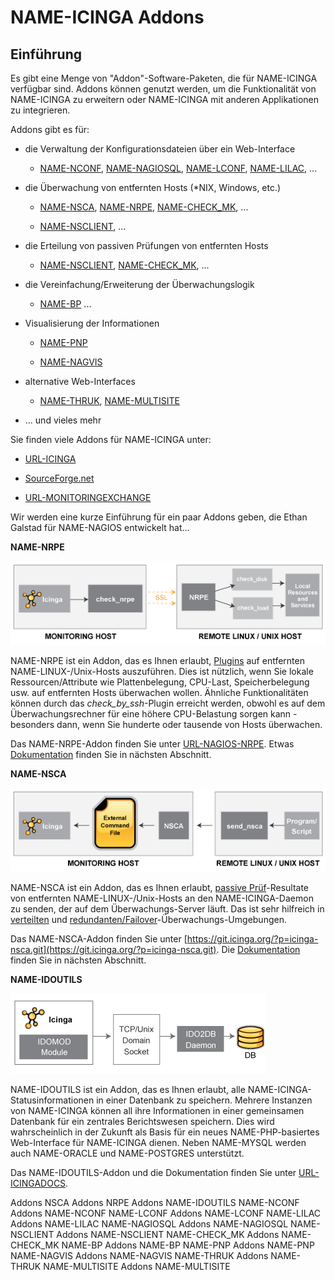 NAME-ICINGA Addons
==================

Einführung
----------

Es gibt eine Menge von "Addon"-Software-Paketen, die für NAME-ICINGA
verfügbar sind. Addons können genutzt werden, um die Funktionalität von
NAME-ICINGA zu erweitern oder NAME-ICINGA mit anderen Applikationen zu
integrieren.

Addons gibt es für:

-   die Verwaltung der Konfigurationsdateien über ein Web-Interface

    -   [NAME-NCONF](http://www.nconf.org),
        [NAME-NAGIOSQL](http://www.nagiosql.org),
        [NAME-LCONF](http://www.netways.de/nc/de/produkte/icinga/addons/lconf),
        [NAME-LILAC](http://sourceforge.net/projects/lilac--reloaded/),
        ...

-   die Überwachung von entfernten Hosts (\*NIX, Windows, etc.)

    -   [NAME-NSCA](#nsca), [NAME-NRPE](#nrpe),
        [NAME-CHECK\_MK](http://mathias-kettner.de/check_mk.html), ...

    -   [NAME-NSCLIENT](http://www.nsclient.org), ...

-   die Erteilung von passiven Prüfungen von entfernten Hosts

    -   [NAME-NSCLIENT](http://www.nsclient.org),
        [NAME-CHECK\_MK](http://mathias-kettner.de/check_mk.html), ...

-   die Vereinfachung/Erweiterung der Überwachungslogik

    -   [NAME-BP](http://bp-addon.monitoringexchange.org) ...

-   Visualisierung der Informationen

    -   [NAME-PNP](http://docs.pnp4nagios.org/de/pnp-0.6/start)

    -   [NAME-NAGVIS](http://www.nagvis.org)

-   alternative Web-Interfaces

    -   [NAME-THRUK](http://www.thruk.org),
        [NAME-MULTISITE](http://mathias-kettner.de/checkmk_multisite.html)

-   ... und vieles mehr

Sie finden viele Addons für NAME-ICINGA unter:

-   [URL-ICINGA](http://www.icinga.org//)

-   [SourceForge.net](http://www.sourceforge.net/)

-   [URL-MONITORINGEXCHANGE](http://www.monitoringexchange.org/)

Wir werden eine kurze Einführung für ein paar Addons geben, die Ethan
Galstad für NAME-NAGIOS entwickelt hat...

**NAME-NRPE**

![](../images/nrpe.png)

NAME-NRPE ist ein Addon, das es Ihnen erlaubt, [Plugins](#plugins) auf
entfernten NAME-LINUX-/Unix-Hosts auszuführen. Dies ist nützlich, wenn
Sie lokale Ressourcen/Attribute wie Plattenbelegung, CPU-Last,
Speicherbelegung usw. auf entfernten Hosts überwachen wollen. Ähnliche
Funktionalitäten können durch das *check\_by\_ssh*-Plugin erreicht
werden, obwohl es auf dem Überwachungsrechner für eine höhere
CPU-Belastung sorgen kann - besonders dann, wenn Sie hunderte oder
tausende von Hosts überwachen.

Das NAME-NRPE-Addon finden Sie unter
[URL-NAGIOS-NRPE](http://sourceforge.net/projects/nagios/files/nrpe-2.x/).
Etwas [Dokumentation](#nrpe) finden Sie in nächsten Abschnitt.

**NAME-NSCA**

![](../images/nsca.png)

NAME-NSCA ist ein Addon, das es Ihnen erlaubt, [passive
Prüf](#passivechecks)-Resultate von entfernten NAME-LINUX-/Unix-Hosts an
den NAME-ICINGA-Daemon zu senden, der auf dem Überwachungs-Server läuft.
Das ist sehr hilfreich in [verteilten](#distributed) und
[redundanten/Failover](#redundancy)-Überwachungs-Umgebungen.

Das NAME-NSCA-Addon finden Sie unter
[https://git.icinga.org/?p=icinga-nsca.git](https://git.icinga.org/?p=icinga-nsca.git).
Die [Dokumentation](#nsca) finden Sie in nächsten Abschnitt.

**NAME-IDOUTILS**

![](../images/idoutils.png)

NAME-IDOUTILS ist ein Addon, das es Ihnen erlaubt, alle
NAME-ICINGA-Statusinformationen in einer Datenbank zu speichern. Mehrere
Instanzen von NAME-ICINGA können all ihre Informationen in einer
gemeinsamen Datenbank für ein zentrales Berichtswesen speichern. Dies
wird wahrscheinlich in der Zukunft als Basis für ein neues
NAME-PHP-basiertes Web-Interface für NAME-ICINGA dienen. Neben
NAME-MYSQL werden auch NAME-ORACLE und NAME-POSTGRES unterstützt.

Das NAME-IDOUTILS-Addon und die Dokumentation finden Sie unter
[URL-ICINGADOCS](http://docs.icinga.org/).

Addons
NSCA
Addons
NRPE
Addons
NAME-IDOUTILS
NAME-NCONF
Addons
NAME-NCONF
NAME-LCONF
Addons
NAME-LCONF
NAME-LILAC
Addons
NAME-LILAC
NAME-NAGIOSQL
Addons
NAME-NAGIOSQL
NAME-NSCLIENT
Addons
NAME-NSCLIENT
NAME-CHECK\_MK
Addons
NAME-CHECK\_MK
NAME-BP
Addons
NAME-BP
NAME-PNP
Addons
NAME-PNP
NAME-NAGVIS
Addons
NAME-NAGVIS
NAME-THRUK
Addons
NAME-THRUK
NAME-MULTISITE
Addons
NAME-MULTISITE

